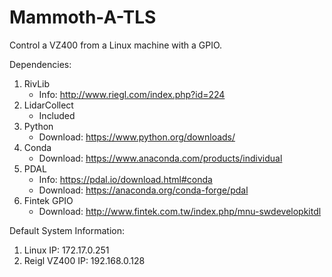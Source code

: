 # Mammoth-A-TLS
 Control a VZ400 from a Linux machine with a GPIO.

 Dependencies:
 1. RivLib
    - Info: http://www.riegl.com/index.php?id=224
 2. LidarCollect
    - Included
 3. Python
    - Download: https://www.python.org/downloads/
 4. Conda
    - Download: https://www.anaconda.com/products/individual
 5. PDAL
    - Info: https://pdal.io/download.html#conda
    - Download: https://anaconda.org/conda-forge/pdal
 6. Fintek GPIO
    - Download: http://www.fintek.com.tw/index.php/mnu-swdevelopkitdl

 Default System Information:
 1. Linux IP: 172.17.0.251
 2. Reigl VZ400 IP: 192.168.0.128
